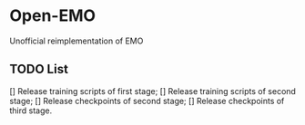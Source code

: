 # Open-EMO
Unofficial reimplementation of EMO

## TODO List
[] Release training scripts of first stage;
[] Release training scripts of second stage;
[] Release checkpoints of second stage;
[] Release checkpoints of third stage.
